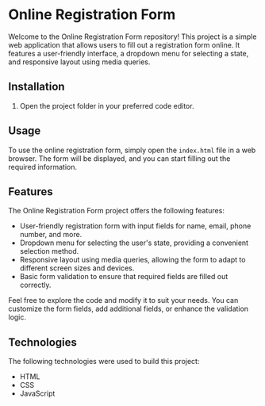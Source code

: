 # Online Registration Form

Welcome to the Online Registration Form repository! This project is a simple web application that allows users to fill out a registration form online. It features a user-friendly interface, a dropdown menu for selecting a state, and responsive layout using media queries.


## Installation

1. Open the project folder in your preferred code editor.

## Usage

To use the online registration form, simply open the `index.html` file in a web browser. The form will be displayed, and you can start filling out the required information.

## Features

The Online Registration Form project offers the following features:

- User-friendly registration form with input fields for name, email, phone number, and more.
- Dropdown menu for selecting the user's state, providing a convenient selection method.
- Responsive layout using media queries, allowing the form to adapt to different screen sizes and devices.
- Basic form validation to ensure that required fields are filled out correctly.

Feel free to explore the code and modify it to suit your needs. You can customize the form fields, add additional fields, or enhance the validation logic.

## Technologies

The following technologies were used to build this project:

- HTML
- CSS
- JavaScript


